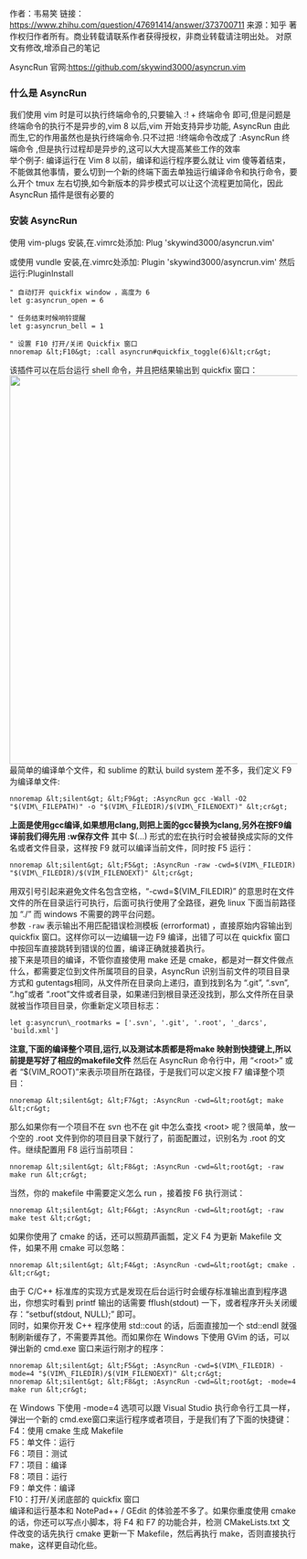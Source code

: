 作者：韦易笑
链接：https://www.zhihu.com/question/47691414/answer/373700711
来源：知乎
著作权归作者所有。商业转载请联系作者获得授权，非商业转载请注明出处。
对原文有修改,增添自己的笔记

AsyncRun 官网:https://github.com/skywind3000/asyncrun.vim  


### 什么是 AsyncRun  
我们使用 vim 时是可以执行终端命令的,只要输入 :! + 终端命令  即可,但是问题是终端命令的执行不是异步的,vim 8 以后,vim 开始支持异步功能, AsyncRun 由此而生,它的作用虽然也是执行终端命令.只不过把 :!终端命令改成了 :AsyncRun 终端命令 ,但是执行过程却是异步的,这可以大大提高某些工作的效率  
举个例子: 编译运行在 Vim 8 以前，编译和运行程序要么就让 vim 傻等着结束，不能做其他事情，要么切到一个新的终端下面去单独运行编译命令和执行命令，要么开个 tmux 左右切换,如今新版本的异步模式可以让这个流程更加简化，因此 AsyncRun 插件是很有必要的

### 安装 AsyncRun
使用 vim-plugs 安装,在.vimrc处添加:
Plug 'skywind3000/asyncrun.vim'

或使用 vundle 安装,在.vimrc处添加:
Plugin 'skywind3000/asyncrun.vim'
然后运行:PluginInstall

```vim
" 自动打开 quickfix window ，高度为 6
let g:asyncrun_open = 6

" 任务结束时候响铃提醒
let g:asyncrun_bell = 1

" 设置 F10 打开/关闭 Quickfix 窗口
nnoremap &lt;F10&gt; :call asyncrun#quickfix_toggle(6)&lt;cr&gt;  
```

该插件可以在后台运行 shell 命令，并且把结果输出到 quickfix 窗口：  
<img src="https://pic2.zhimg.com/50/v2-b683e6b77a7808fa31e9d4cbe2177104_hd.jpg" data-caption="" data-size="normal" data-rawwidth="680" data-rawheight="460" data-thumbnail="https://pic2.zhimg.com/50/v2-b683e6b77a7808fa31e9d4cbe2177104_hd.jpg" class="origin_image zh-lightbox-thumb" width="680" data-original="https://pic2.zhimg.com/v2-b683e6b77a7808fa31e9d4cbe2177104_r.jpg">  
最简单的编译单个文件，和 sublime 的默认 build system 差不多，我们定义 F9 为编译单文件:
```vim
nnoremap &lt;silent&gt; &lt;F9&gt; :AsyncRun gcc -Wall -O2 "$(VIM\_FILEPATH)" -o "$(VIM\_FILEDIR)/$(VIM\_FILENOEXT)" &lt;cr&gt;
```
**上面是使用gcc编译,如果想用clang,则把上面的gcc替换为clang,另外在按F9编译前我们得先用 :w保存文件**
其中 $(...) 形式的宏在执行时会被替换成实际的文件名或者文件目录，这样按 F9 就可以编译当前文件，同时按 F5 运行：
```vim
nnoremap &lt;silent&gt; &lt;F5&gt; :AsyncRun -raw -cwd=$(VIM\_FILEDIR) "$(VIM\_FILEDIR)/$(VIM_FILENOEXT)" &lt;cr&gt;
```

用双引号引起来避免文件名包含空格，“-cwd=$(VIM\_FILEDIR)” 的意思时在文件文件的所在目录运行可执行，后面可执行使用了全路径，避免 linux 下面当前路径加 “./” 而 windows 不需要的跨平台问题。  
参数 `-raw` 表示输出不用匹配错误检测模板 (errorformat) ，直接原始内容输出到 quickfix 窗口。这样你可以一边编辑一边 F9 编译，出错了可以在 quickfix 窗口中按回车直接跳转到错误的位置，编译正确就接着执行。  
接下来是项目的编译，不管你直接使用 make 还是 cmake，都是对一群文件做点什么，都需要定位到文件所属项目的目录，AsyncRun 识别当前文件的项目目录方式和 gutentags相同，从文件所在目录向上递归，直到找到名为 “.git”, “.svn”, “.hg”或者 “.root”文件或者目录，如果递归到根目录还没找到，那么文件所在目录就被当作项目目录，你重新定义项目标志：
```vim
let g:asyncrun\_rootmarks = ['.svn', '.git', '.root', '_darcs', 'build.xml'] 
```  

**注意,下面的编译整个项目,运行,以及测试本质都是将make 映射到快捷键上,所以前提是写好了相应的makefile文件**
然后在 AsyncRun 命令行中，用 “&lt;root&gt;” 或者 “$(VIM_ROOT)”来表示项目所在路径，于是我们可以定义按 F7 编译整个项目：  
```vim
nnoremap &lt;silent&gt; &lt;F7&gt; :AsyncRun -cwd=&lt;root&gt; make &lt;cr&gt;
```


那么如果你有一个项目不在 svn 也不在 git 中怎么查找 &lt;root&gt; 呢？很简单，放一个空的 .root 文件到你的项目目录下就行了，前面配置过，识别名为 .root 的文件。继续配置用 F8 运行当前项目：
```vim
nnoremap &lt;silent&gt; &lt;F8&gt; :AsyncRun -cwd=&lt;root&gt; -raw make run &lt;cr&gt;
```

当然，你的 makefile 中需要定义怎么 run ，接着按 F6 执行测试：
```vim
nnoremap &lt;silent&gt; &lt;F6&gt; :AsyncRun -cwd=&lt;root&gt; -raw make test &lt;cr&gt;
```
如果你使用了 cmake 的话，还可以照葫芦画瓢，定义 F4 为更新 Makefile 文件，如果不用 cmake 可以忽略：
```vim
nnoremap &lt;silent&gt; &lt;F4&gt; :AsyncRun -cwd=&lt;root&gt; cmake . &lt;cr&gt;
```
由于 C/C++ 标准库的实现方式是发现在后台运行时会缓存标准输出直到程序退出，你想实时看到 printf 输出的话需要 fflush(stdout) 一下，或者程序开头关闭缓存：“setbuf(stdout, NULL);” 即可。  
同时，如果你开发 C++ 程序使用 std::cout 的话，后面直接加一个 std::endl 就强制刷新缓存了，不需要弄其他。而如果你在 Windows 下使用 GVim 的话，可以弹出新的 cmd.exe 窗口来运行刚才的程序：  
```vim
nnoremap &lt;silent&gt; &lt;F5&gt; :AsyncRun -cwd=$(VIM\_FILEDIR) -mode=4 "$(VIM\_FILEDIR)/$(VIM_FILENOEXT)" &lt;cr&gt;  
nnoremap &lt;silent&gt; &lt;F8&gt; :AsyncRun -cwd=&lt;root&gt; -mode=4 make run &lt;cr&gt;  
```
在 Windows 下使用 -mode=4 选项可以跟 Visual Studio 执行命令行工具一样，弹出一个新的 cmd.exe窗口来运行程序或者项目，于是我们有了下面的快捷键：  
F4：使用 cmake 生成 Makefile   
F5：单文件：运行  
F6：项目：测试  
F7：项目：编译  
F8：项目：运行  
F9：单文件：编译  
F10：打开/关闭底部的 quickfix 窗口  
编译和运行基本和 NotePad++ / GEdit 的体验差不多了。如果你重度使用 cmake 的话，你还可以写点小脚本，将 F4 和 F7 的功能合并，检测 CMakeLists.txt 文件改变的话先执行 cmake 更新一下 Makefile，然后再执行 make，否则直接执行 make，这样更自动化些。
